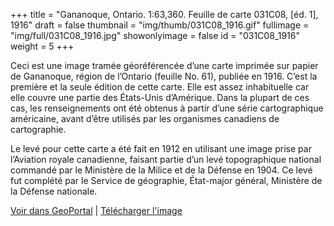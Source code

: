 +++
title = "Gananoque, Ontario. 1:63,360. Feuille de carte 031C08, [éd. 1], 1916"
draft = false
thumbnail = "img/thumb/031C08_1916.gif"
fullimage = "img/full/031C08_1916.jpg"
showonlyimage = false
id = "031C08_1916"
weight = 5
+++

Ceci est une image tramée géoréférencée d’une carte imprimée sur papier de Gananoque, région de l’Ontario (feuille No. 61), publiée en 1916. C’est la première et la seule édition de cette carte. Elle est assez inhabituelle car elle couvre une partie des États-Unis d’Amérique. Dans la plupart de ces cas, les renseignements ont été obtenus à partir d’une série cartographique américaine, avant d’être utilisés par les organismes canadiens de cartographie.

<!--more-->

Le levé pour cette carte a été fait en 1912 en utilisant une image prise par l’Aviation royale canadienne, faisant partie d’un levé topographique national commandé par le Ministère de la Milice et de la Défense en 1904. Ce levé fut complété par le Service de géographie, État-major général, Ministère de la Défense nationale.

[Voir dans GeoPortal](http://geo.scholarsportal.info/#r/details/_uri@=HTDP63360K031C08_1916TIFF&_add:true) | [Télécharger l'image](https://ocul.on.ca/topomaps/map-images/HTDP63360K031C08_1916TIFF.jpg)
